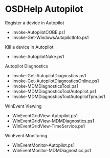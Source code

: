 # OSDHelp Autopilot

Register a device in Autopilot
- Invoke-AutopilotOOBE.ps1
- Invoke-Get-WindowsAutopilotInfo.ps1

Kill a device in Autopilot
- Invoke-AutopilotNuke.ps1

Autopilot Diagnostics
- Invoke-Get-AutopilotDiagnostics.ps1
- Invoke-Get-AutopilotDiagnosticsOnline.ps1
- Invoke-MDMDiagnosticsTool.ps1
- Invoke-MDMDiagnosticsToolAutopilot.ps1
- Invoke-MDMDiagnosticsToolAutopilotTpm.ps1

WinEvent Viewing
- WinEventGridView-Autopilot.ps1
- WinEventGridView-MDMDiagnostics.ps1
- WinEventGridView-TimeService.ps1

WinEvent Monitoring
- WinEventMonitor-Autopilot.ps1
- WinEventMonitor-MDMDiagnostics.ps1